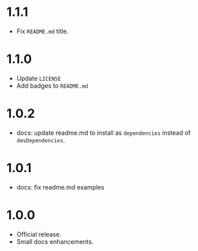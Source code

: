 # 1.1.1

- Fix `README.md` title.

# 1.1.0

- Update `LICENSE`
- Add badges to `README.md`

# 1.0.2

* docs: update readme.md to install as `dependencies` instead of `devDependencies`.

# 1.0.1

* docs: fix readme.md examples

# 1.0.0

* Official release.
* Small docs enhancements. 